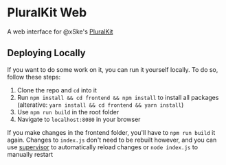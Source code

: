 # PluralKit Web

A web interface for @xSke's [PluralKit](https://github.com/xSke/Pluralkit)

## Deploying Locally

If you want to do some work on it, you can run it yourself locally. To do so, follow these steps:

1. Clone the repo and `cd` into it
2. Run `npm install && cd frontend && npm install` to install all packages (alterative: `yarn install && cd frontend && yarn install`)
3. Use `npm run build` in the root folder
4. Navigate to `localhost:8080` in your browser

If you make changes in the frontend folder, you'll have to `npm run build` it again. Changes to `index.js` don't need to be rebuilt however, and you can use [supervisor](https://www.npmjs.com/package/supervisor) to automatically reload changes or `node index.js` to manually restart